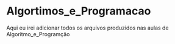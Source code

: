 # Algortimos_e_Programacao
Aqui eu irei adicionar todos os arquivos produzidos nas aulas de Algoritmo_e_Programção

